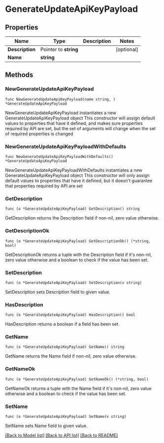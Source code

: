 # GenerateUpdateApiKeyPayload

## Properties

Name | Type | Description | Notes
------------ | ------------- | ------------- | -------------
**Description** | Pointer to **string** |  | [optional] 
**Name** | **string** |  | 

## Methods

### NewGenerateUpdateApiKeyPayload

`func NewGenerateUpdateApiKeyPayload(name string, ) *GenerateUpdateApiKeyPayload`

NewGenerateUpdateApiKeyPayload instantiates a new GenerateUpdateApiKeyPayload object
This constructor will assign default values to properties that have it defined,
and makes sure properties required by API are set, but the set of arguments
will change when the set of required properties is changed

### NewGenerateUpdateApiKeyPayloadWithDefaults

`func NewGenerateUpdateApiKeyPayloadWithDefaults() *GenerateUpdateApiKeyPayload`

NewGenerateUpdateApiKeyPayloadWithDefaults instantiates a new GenerateUpdateApiKeyPayload object
This constructor will only assign default values to properties that have it defined,
but it doesn't guarantee that properties required by API are set

### GetDescription

`func (o *GenerateUpdateApiKeyPayload) GetDescription() string`

GetDescription returns the Description field if non-nil, zero value otherwise.

### GetDescriptionOk

`func (o *GenerateUpdateApiKeyPayload) GetDescriptionOk() (*string, bool)`

GetDescriptionOk returns a tuple with the Description field if it's non-nil, zero value otherwise
and a boolean to check if the value has been set.

### SetDescription

`func (o *GenerateUpdateApiKeyPayload) SetDescription(v string)`

SetDescription sets Description field to given value.

### HasDescription

`func (o *GenerateUpdateApiKeyPayload) HasDescription() bool`

HasDescription returns a boolean if a field has been set.

### GetName

`func (o *GenerateUpdateApiKeyPayload) GetName() string`

GetName returns the Name field if non-nil, zero value otherwise.

### GetNameOk

`func (o *GenerateUpdateApiKeyPayload) GetNameOk() (*string, bool)`

GetNameOk returns a tuple with the Name field if it's non-nil, zero value otherwise
and a boolean to check if the value has been set.

### SetName

`func (o *GenerateUpdateApiKeyPayload) SetName(v string)`

SetName sets Name field to given value.



[[Back to Model list]](../README.md#documentation-for-models) [[Back to API list]](../README.md#documentation-for-api-endpoints) [[Back to README]](../README.md)



